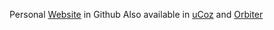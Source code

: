 Personal [Website](https://sircam-html.github.io/ch/) in Github
Also available in [uCoz](https://cristianhidalgo.do.am/) and [Orbiter](https://cjh.orbiter.website/)


